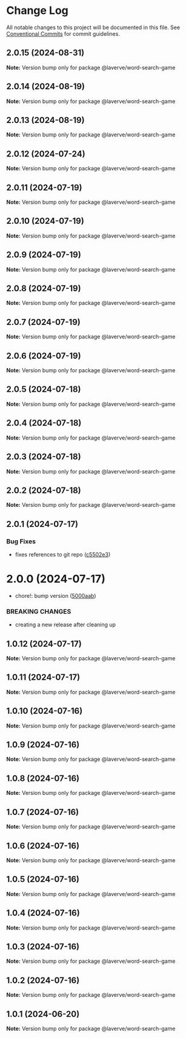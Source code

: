 # Change Log

All notable changes to this project will be documented in this file.
See [Conventional Commits](https://conventionalcommits.org) for commit guidelines.

## 2.0.15 (2024-08-31)

**Note:** Version bump only for package @laverve/word-search-game

## 2.0.14 (2024-08-19)

**Note:** Version bump only for package @laverve/word-search-game

## 2.0.13 (2024-08-19)

**Note:** Version bump only for package @laverve/word-search-game

## 2.0.12 (2024-07-24)

**Note:** Version bump only for package @laverve/word-search-game

## 2.0.11 (2024-07-19)

**Note:** Version bump only for package @laverve/word-search-game

## 2.0.10 (2024-07-19)

**Note:** Version bump only for package @laverve/word-search-game

## 2.0.9 (2024-07-19)

**Note:** Version bump only for package @laverve/word-search-game

## 2.0.8 (2024-07-19)

**Note:** Version bump only for package @laverve/word-search-game

## 2.0.7 (2024-07-19)

**Note:** Version bump only for package @laverve/word-search-game

## 2.0.6 (2024-07-19)

**Note:** Version bump only for package @laverve/word-search-game

## 2.0.5 (2024-07-18)

**Note:** Version bump only for package @laverve/word-search-game

## 2.0.4 (2024-07-18)

**Note:** Version bump only for package @laverve/word-search-game

## 2.0.3 (2024-07-18)

**Note:** Version bump only for package @laverve/word-search-game

## 2.0.2 (2024-07-18)

**Note:** Version bump only for package @laverve/word-search-game

## 2.0.1 (2024-07-17)

### Bug Fixes

-   fixes references to git repo ([c5502e3](https://github.com/laverve/fusion/commit/c5502e39d80f40db83e3d9a49b1bfb1ba1984fc1))

# 2.0.0 (2024-07-17)

-   chore!: bump version ([5000aab](https://github.com/laverve/games/commit/5000aaba0487d91b51c023333dd07637167cc221))

### BREAKING CHANGES

-   creating a new release after cleaning up

## 1.0.12 (2024-07-17)

**Note:** Version bump only for package @laverve/word-search-game

## 1.0.11 (2024-07-17)

**Note:** Version bump only for package @laverve/word-search-game

## 1.0.10 (2024-07-16)

**Note:** Version bump only for package @laverve/word-search-game

## 1.0.9 (2024-07-16)

**Note:** Version bump only for package @laverve/word-search-game

## 1.0.8 (2024-07-16)

**Note:** Version bump only for package @laverve/word-search-game

## 1.0.7 (2024-07-16)

**Note:** Version bump only for package @laverve/word-search-game

## 1.0.6 (2024-07-16)

**Note:** Version bump only for package @laverve/word-search-game

## 1.0.5 (2024-07-16)

**Note:** Version bump only for package @laverve/word-search-game

## 1.0.4 (2024-07-16)

**Note:** Version bump only for package @laverve/word-search-game

## 1.0.3 (2024-07-16)

**Note:** Version bump only for package @laverve/word-search-game

## 1.0.2 (2024-07-16)

**Note:** Version bump only for package @laverve/word-search-game

## 1.0.1 (2024-06-20)

**Note:** Version bump only for package @laverve/word-search-game
